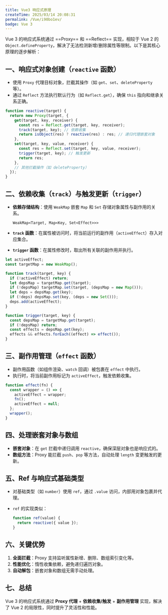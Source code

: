 ```yaml
---
title: Vue3 响应式原理
createTime: 2025/03/14 20:08:31
permalink: /Vue/i90bo1ev/
badge: Vue 3
---
```


Vue 3 的响应式系统通过 ==Proxy== 和 ==Reflect== 实现，相较于 Vue 2 的 `Object.defineProperty`，解决了无法检测新增/删除属性等限制。以下是其核心原理的逐步解析：

## 一、响应式对象创建（`reactive` 函数）

- 使用 `Proxy` 代理目标对象，拦截其操作（如 `get`、`set`、`deleteProperty` 等）。
- 通过 `Reflect` 方法执行默认行为（如 `Reflect.get`），确保 `this` 指向和继承关系正确。

```javascript
function reactive(target) {
  return new Proxy(target, {
    get(target, key, receiver) {
      const res = Reflect.get(target, key, receiver);
      track(target, key); // 依赖收集
      return isObject(res) ? reactive(res) : res; // 递归代理嵌套对象
    },
    set(target, key, value, receiver) {
      const res = Reflect.set(target, key, value, receiver);
      trigger(target, key); // 触发更新
      return res;
    },
    // 其他拦截操作（如 deleteProperty）
  });
}
```

## 二、依赖收集（`track`）与触发更新（`trigger`）

- **依赖存储结构**：使用 `WeakMap` 嵌套 `Map` 和 `Set` 存储对象属性与副作用的关系。

  ```
  WeakMap<Target, Map<Key, Set<Effect>>>
  ```

- **`track` 函数**：在属性被访问时，将当前运行的副作用（`activeEffect`）存入对应集合。
- **`trigger` 函数**：在属性修改时，取出所有关联的副作用并执行。

```javascript
let activeEffect;
const targetMap = new WeakMap();

function track(target, key) {
  if (!activeEffect) return;
  let depsMap = targetMap.get(target);
  if (!depsMap) targetMap.set(target, (depsMap = new Map()));
  let deps = depsMap.get(key);
  if (!deps) depsMap.set(key, (deps = new Set()));
  deps.add(activeEffect);
}

function trigger(target, key) {
  const depsMap = targetMap.get(target);
  if (!depsMap) return;
  const effects = depsMap.get(key);
  effects && effects.forEach((effect) => effect());
}
```

## 三、副作用管理（`effect` 函数）

- 副作用函数（如组件渲染、`watch` 回调）被包裹在 `effect` 中执行。
- 执行时，将当前副作用标记为 `activeEffect`，触发依赖收集。

```javascript
function effect(fn) {
  const wrapper = () => {
    activeEffect = wrapper;
    fn();
    activeEffect = null;
  };
  wrapper();
}
```

## 四、处理嵌套对象与数组

- **嵌套对象**：在 `get` 拦截中递归调用 `reactive`，确保深层对象也是响应式的。
- **数组方法**：Proxy 能拦截 `push`、`pop` 等方法，自动处理 `length` 变更触发的更新。

## 五、Ref 与响应式基础类型

- 对基础类型（如 `number`）使用 `ref`，通过 `.value` 访问，内部用对象包裹并代理。
- `ref` 的实现类似：

  ```javascript
  function ref(value) {
    return reactive({ value });
  }
  ```

## 六、关键优势

1. **全面拦截**：Proxy 支持监听属性新增、删除、数组索引变化等。
2. **性能优化**：惰性收集依赖，避免递归遍历对象。
3. **自动解包**：嵌套对象和数组无需手动处理。

## 七、总结

Vue 3 的响应式系统通过 **Proxy 代理** + **依赖收集/触发** + **副作用管理** 实现，解决了 Vue 2 的局限性，同时提升了灵活性和性能。
